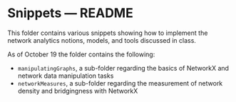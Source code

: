 # Snippets — README

This folder contains various snippets showing how to implement the 
network analytics notions, models, and tools discussed in class.

As of October 19 the folder contains the following:

+ `manipulatingGraphs`, a sub-folder regarding the basics of NetworkX and 
  network data manipulation tasks
+ `networkMeasures`, a sub-folder regarding the measurement of network 
   density and bridgingness with NetworkX
